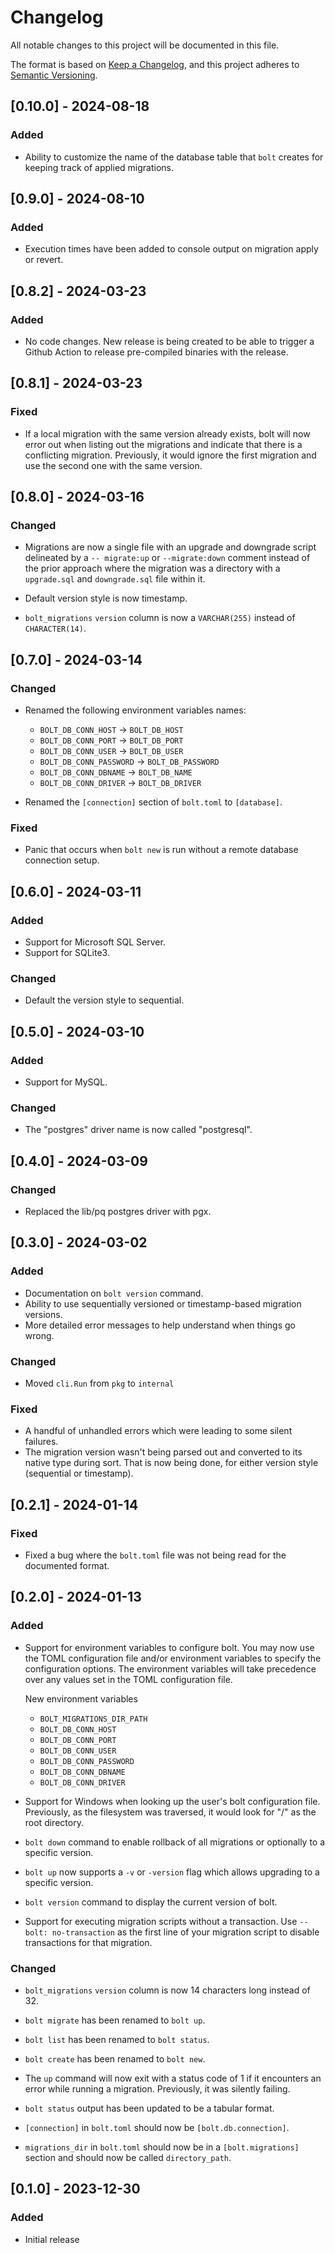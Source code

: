 # Changelog

All notable changes to this project will be documented in this file.

The format is based on [Keep a Changelog](https://keepachangelog.com/en/1.0.0/),
and this project adheres to [Semantic Versioning](https://semver.org/spec/v2.0.0.html).

## [0.10.0] - 2024-08-18

### Added

- Ability to customize the name of the database table that `bolt` creates for keeping track of applied migrations.

## [0.9.0] - 2024-08-10

### Added

- Execution times have been added to console output on migration apply or revert.

## [0.8.2] - 2024-03-23

### Added

- No code changes. New release is being created to be able to trigger a Github Action to release pre-compiled binaries with the release.

## [0.8.1] - 2024-03-23

### Fixed

- If a local migration with the same version already exists, bolt will now error out when listing out the migrations and indicate that there is a conflicting migration. Previously, it would ignore the first migration and use the second one with the same version.

## [0.8.0] - 2024-03-16

### Changed

- Migrations are now a single file with an upgrade and downgrade script delineated by a `-- migrate:up` or `--migrate:down` comment instead of the prior approach where the migration was a directory with a `upgrade.sql` and `downgrade.sql` file within it.

- Default version style is now timestamp.

- `bolt_migrations` `version` column is now a `VARCHAR(255)` instead of `CHARACTER(14)`.

## [0.7.0] - 2024-03-14

### Changed

- Renamed the following environment variables names:
  - `BOLT_DB_CONN_HOST` -> `BOLT_DB_HOST`
  - `BOLT_DB_CONN_PORT` -> `BOLT_DB_PORT`
  - `BOLT_DB_CONN_USER` -> `BOLT_DB_USER`
  - `BOLT_DB_CONN_PASSWORD` -> `BOLT_DB_PASSWORD`
  - `BOLT_DB_CONN_DBNAME` -> `BOLT_DB_NAME`
  - `BOLT_DB_CONN_DRIVER` -> `BOLT_DB_DRIVER`

- Renamed the `[connection]` section of `bolt.toml` to `[database]`.

### Fixed

- Panic that occurs when `bolt new` is run without a remote database connection setup.

## [0.6.0] - 2024-03-11

### Added

- Support for Microsoft SQL Server.
- Support for SQLite3.

### Changed

- Default the version style to sequential.

## [0.5.0] - 2024-03-10

### Added

- Support for MySQL.

### Changed

- The "postgres" driver name is now called "postgresql".

## [0.4.0] - 2024-03-09

### Changed

- Replaced the lib/pq postgres driver with pgx.

## [0.3.0] - 2024-03-02

### Added

- Documentation on `bolt version` command.
- Ability to use sequentially versioned or timestamp-based migration versions.
- More detailed error messages to help understand when things go wrong.

### Changed

- Moved `cli.Run` from `pkg` to `internal`

### Fixed

- A handful of unhandled errors which were leading to some silent failures.
- The migration version wasn't being parsed out and converted to its native type during sort. That is now being done, for either version style (sequential or timestamp).

## [0.2.1] - 2024-01-14

### Fixed

- Fixed a bug where the `bolt.toml` file was not being read for the documented format.

## [0.2.0] - 2024-01-13

### Added

- Support for environment variables to configure bolt. You may now use the TOML configuration file and/or environment variables to specify the configuration options. The environment variables will take precedence over any values set in the TOML configuration file.

  New environment variables
  - `BOLT_MIGRATIONS_DIR_PATH`
  - `BOLT_DB_CONN_HOST`
  - `BOLT_DB_CONN_PORT`
  - `BOLT_DB_CONN_USER`
  - `BOLT_DB_CONN_PASSWORD`
  - `BOLT_DB_CONN_DBNAME`
  - `BOLT_DB_CONN_DRIVER`

- Support for Windows when looking up the user's bolt configuration file.
  Previously, as the filesystem was traversed, it would look for "/" as the
  root directory.

- `bolt down` command to enable rollback of all migrations or optionally to a specific version.

- `bolt up` now supports a `-v` or `-version` flag which allows upgrading to a specific version.

- `bolt version` command to display the current version of bolt.
  
- Support for executing migration scripts without a transaction. Use `-- bolt: no-transaction` as the first line of your migration script to disable transactions for that migration.

### Changed

- `bolt_migrations` `version` column is now 14 characters long instead of 32.

- `bolt migrate` has been renamed to `bolt up`.
  
- `bolt list` has been renamed to `bolt status`.
  
- `bolt create` has been renamed to `bolt new`.

- The `up` command will now exit with a status code of 1
  if it encounters an error while running a migration. Previously,
  it was silently failing.

- `bolt status` output has been updated to be a tabular format.

- `[connection]` in `bolt.toml` should now be `[bolt.db.connection]`.

- `migrations_dir` in `bolt.toml` should now be in a `[bolt.migrations]` section and should now be called `directory_path`.
  
## [0.1.0] - 2023-12-30

### Added

- Initial release

<!-- template
## [X.Y.Z] - YYYY-MM-DD
### Added
- for new features.
### Changed
- for changes in existing functionality.
### Deprecated
- for soon-to-be removed features.
### Removed
- for now removed features.
### Fixed
- for any bug fixes.
### Security
- in case of vulnerabilities.
-->
